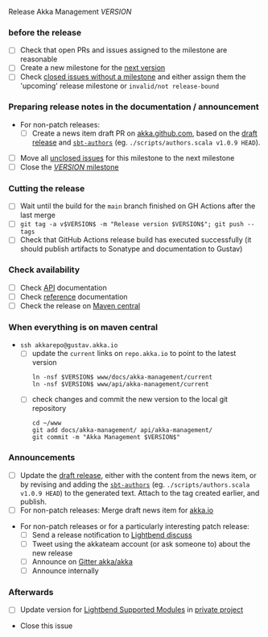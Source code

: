 Release Akka Management $VERSION$

<!--
# Release Train Issue Template for Akka Management

(Liberally copied and adopted from Scala itself https://github.com/scala/scala-dev/blob/b11cd2e4a4431de7867db6b39362bea8fa6650e7/notes/releases/template.md)

For every release, make a copy of this file named after the release, and expand the variables.
Ideally replacing variables could become a script you can run on your local machine.

Variables to be expanded in this template:
- $VERSION$=???
-->

### before the release

- [ ] Check that open PRs and issues assigned to the milestone are reasonable
- [ ] Create a new milestone for the [next version](https://github.com/akka/akka-management/milestones)
- [ ] Check [closed issues without a milestone](https://github.com/akka/akka-management/issues?utf8=%E2%9C%93&q=is%3Aissue%20is%3Aclosed%20no%3Amilestone) and either assign them the 'upcoming' release milestone or `invalid/not release-bound`

### Preparing release notes in the documentation / announcement

- For non-patch releases: 
    - [ ] Create a news item draft PR on [akka.github.com](https://github.com/akka/akka.github.com), based on the [draft release](https://github.com/akka/akka-management/releases) and [`sbt-authors`](https://github.com/2m/authors) (eg. `./scripts/authors.scala v1.0.9 HEAD`).
- [ ] Move all [unclosed issues](https://github.com/akka/akka-management/issues?q=is%3Aopen+is%3Aissue+milestone%3A$VERSION$) for this milestone to the next milestone
- [ ] Close the [$VERSION$ milestone](https://github.com/akka/akka-management/milestones?direction=asc&sort=due_date)

### Cutting the release

- [ ] Wait until the build for the `main` branch finished on GH Actions after the last merge
- [ ] `git tag -a v$VERSION$ -m "Release version $VERSION$"; git push --tags`
- [ ] Check that GitHub Actions release build has executed successfully (it should publish artifacts to Sonatype and documentation to Gustav)

### Check availability

- [ ] Check [API](https://doc.akka.io/api/akka-management/$VERSION$/) documentation
- [ ] Check [reference](https://doc.akka.io/docs/akka-management/$VERSION$/) documentation
- [ ] Check the release on [Maven central](https://repo1.maven.org/maven2/com/lightbend/akka/management/akka-management_2.12/$VERSION$/)

### When everything is on maven central

  - `ssh akkarepo@gustav.akka.io`
    - [ ] update the `current` links on `repo.akka.io` to point to the latest version
         ```
         ln -nsf $VERSION$ www/docs/akka-management/current
         ln -nsf $VERSION$ www/api/akka-management/current
         ```
    - [ ] check changes and commit the new version to the local git repository
         ```
         cd ~/www
         git add docs/akka-management/ api/akka-management/
         git commit -m "Akka Management $VERSION$"
         ```

### Announcements

- [ ] Update the [draft release](https://github.com/akka/akka-management/releases), either with the content from the news item, or by revising and adding the [`sbt-authors`](https://github.com/2m/authors) (eg. `./scripts/authors.scala v1.0.9 HEAD`) to the generated text. Attach to the tag created earlier, and publish.
- [ ] For non-patch releases: Merge draft news item for [akka.io](https://github.com/akka/akka.github.com)
- For non-patch releases or for a particularly interesting patch release: 
    - [ ] Send a release notification to [Lightbend discuss](https://discuss.akka.io)
    - [ ] Tweet using the akkateam account (or ask someone to) about the new release
    - [ ] Announce on [Gitter akka/akka](https://gitter.im/akka/akka)
    - [ ] Announce internally

### Afterwards

- [ ] Update version for [Lightbend Supported Modules](https://developer.lightbend.com/docs/lightbend-platform/introduction/getting-help/build-dependencies.html#_akka_management) in [private project](https://github.com/lightbend/lightbend-technology-intro-doc/blob/master/docs/modules/getting-help/examples/build.sbt#L156)
- Close this issue
